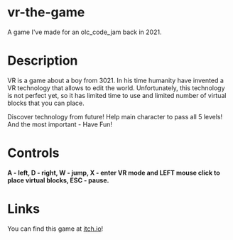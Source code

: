 # vr-the-game
A game I've made for an olc_code_jam back in 2021.

# Description
VR is a game about a boy from 3021. In his time humanity have invented a VR technology that allows to edit the world. Unfortunately, this technology is not perfect yet, so it has limited time to use and limited number of virtual blocks that you can place.

Discover technology from future! Help main character to pass all 5 levels! And the most important - Have Fun!

# Controls
__A - left, D - right, W - jump, X - enter VR mode and LEFT mouse click to place virtual blocks, ESC - pause.__

# Links
You can find this game at [itch.io](https://felixjoykind.itch.io/vr)!
